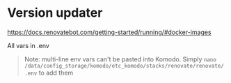 # Version updater

https://docs.renovatebot.com/getting-started/running/#docker-images

All vars in .env

> Note: multi-line env vars can't be pasted into Komodo. Simply `nano /data/config_storage/komodo/etc_komodo/stacks/renovate/renovate/.env` to add them